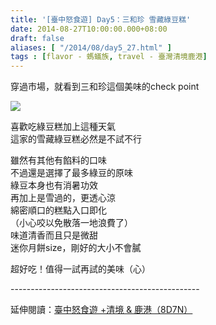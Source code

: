 ```yaml
---
title: '[臺中怒食遊] Day5：三和珍 雪藏綠豆糕'
date: 2014-08-27T10:00:00.000+08:00
draft: false
aliases: [ "/2014/08/day5_27.html" ]
tags : [flavor - 螞蟻族, travel - 臺灣清境鹿港]
---
```


穿過市場，就看到三和珍這個美味的check point  

![](/images/taichung5e.jpg)

喜歡吃綠豆糕加上這種天氣  
這家的雪藏綠豆糕必然是不試不行  
  
雖然有其他有餡料的口味  
不過還是選擇了最多綠豆的原味  
綠豆本身也有消暑功效  
再加上是雪過的，更透心涼  
綿密順口的糕點入口即化  
（小心咬以免散落一地浪費了）  
味道清香而且只是微甜  
迷你月餅size，剛好的大小不會膩  
  
超好吃！值得一試再試的美味（心）  
  
\-----------------------------------------------  
  
延伸閱讀：[臺中怒食遊 +清境 & 鹿港（8D7N）](https://hidie.net/taichung8d7n/)
